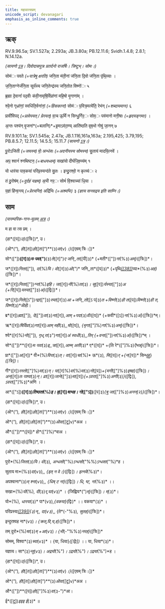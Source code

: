 ```yaml
---
title: महावात्सप्रम्  
unicode_script: devanagari  
emphasis_as_inline_comments: true
---   
```


## ऋक्

RV.9.96.5a; SV.1.527a; 2.293a; JB.3.80a; PB.12.11.6; Svidh.1.4.8; 2.8.1; N.14.12a.

*(सायणो [ऽत्र](https://www.google.com/url?q=https://archive.org/stream/RgVedaWithSayanasCommentaryPart4/rv_sayanabhasya_part4%23page/n303/mode/2up&sa=D&ust=1542425956294000)। दिवोदासपुत्रः प्रतर्दनो राजर्षिः। त्रिष्टुभ्। सोमः।)*

सोम॑ः पवते *(=पात्रेषु क्षरति)* जनि॒ता म॑ती॒नां ज॑नि॒ता दि॒वो ज॑नि॒ता पृ॑थि॒व्याः ।

ज॒नि॒ताग्नेर्ज॑नि॒ता सूर्य॑स्य जनि॒तेन्द्र॑स्य जनि॒तोत विष्णो॑ः ५

ब्र॒ह्मा दे॒वानां॑ पद॒वीः क॑वी॒नामृषि॒र्विप्रा॑णां महि॒षो मृ॒गाणा॑म् ।

श्ये॒नो गृध्रा॑णां॒ स्वधि॑ति॒र्वना॑नां॒ *(=हिंसकानां)* सोम॑ः प॒वित्र॒मत्ये॑ति॒ रेभ॑न् *(=शब्दायमानः)* ६

प्रावी॑विपद् *(=प्रावेपयत् / प्रेरयत्)* वा॒च ऊ॒र्मिं न सिन्धु॒र्गिर॒ः सोम॒ः पव॑मानो मनी॒षाः *(=हृदयङ्गमाः)* ।

अ॒न्तः पश्य॑न् वृ॒जना॑*(=बलानि)*+इ॒माऽव॑रा॒ण्य् आति॑ष्ठति वृष॒भो गोषु॑ जा॒नन् ७

RV.9.101.1a; SV.1.545a; 2.47a; JB.1.116,161a,163a; 2.195,425; 3.79,195; PB.8.5.7; 12.11.5; 14.5.5; 15.11.7 *(सायणो [ऽत्र](https://www.google.com/url?q=https://archive.org/stream/RgVedaWithSayanasCommentaryPart4/rv_sayanabhasya_part4%23page/n339/mode/2up&sa=D&ust=1542425956295000)।)*

पु॒रोऽजि॑ती *(=जयस्य)* वो॒ अन्ध॑सः *(=अदनीयस्य सोमस्य)* सु॒ताय॑ मादयि॒त्नवे॑ ।

अप॒ श्वानं॑ श्नथिष्टन॒ *(=बाधयध्वम्)* सखा॑यो दीर्घजि॒ह्व्य॑म् १

यो धार॑या पाव॒कया॑ परिप्र॒स्यन्द॑ते सु॒तः । इन्दु॒रश्वो॒ न कृत्व्य॑ः २

तं दु॒रोष॑म् *(=दुर्दहं यज्ञम्)* अ॒भी नर॒ः सोमं॑ वि॒श्वाच्या॑ धि॒या ।

य॒ज्ञं हि॑न्व॒न्त्य् *(=प्रेरयन्ति)* अद्रि॑भिः *(=अश्मभिः)* ३ *(ज्ञाय सन्त्वद्रय इति साम्नि।)*

## साम

*(पारम्परिक-गान-मूलम् [अत्र](https://www.google.com/url?q=https://sanskritdocuments.org/sites/pssramanujaswamy/AASHEERVACHANA%2520SAAMAANI.pdf&sa=D&ust=1542425956296000)।)*

म हा वा त्स प्रम् ।

{हा*([प])*उ}*([त्रिः])*,  उ।

{ओ*(“)*, हॊ*([त])*हो*([ता]“)**(३)*वा*(v)*।}*([एवम् त्रिः।])*  
  
सो*(["])**([र]३)*मः पवा*(")**(३)*ते*([र]")*ए जनि,,ता*([पी]३)* {+मती*(["])*ना*(%३)*अम्}*([त्रिः])*।

ज*([र])*निता*(["])*, दा*(%)*यि। वो*([र]३)*ओ*(")* जनि,,ता*([प]३)* {+पृथि[*([38])*](#ftnt38)व्या*(%३)*अह}*([त्रिः])*।

ज*([र])*निता*(["])*ग्ना*(%)*इहि। जा*([र])*नी*(%)*ता*(३)*। सू*([प])*र्यस्या*(["]३)*अ {+रि*([प])*यस्या*(["]३)*अ}*([द्विः])*।

ज*([र])*निते*([ऽ"])*न्द्रा*(["]३)*स्या*([र]३)*आ +जनि,,तो*([ऽ प]३)*त +विष्णो*(३)*हॊ त*([प])*विष्णो*(३)*हॊ त, विष्णो*(३)*ऒहॊ।

ब्र*([र])*ह्मा*(["])*, दे*(["])*वा*(३)*ना*([र])*,आम् +पदा*(३)*वीः*([प])* {+कवी*([ऽ])*ना*(%३)*अं}*([त्रिः])*म्।

ऋ*([र])*षिर्विप्रा*(३)*णा*([र])*आम् मही*(३)*,,षो*([प])*, {मृगा*(["]%)*णा*(%३)*अम्}*([त्रिः])*।

श्ये*([र]%)*नो*(["])*, गृध्,रा*(३")*णा*([र])*अं स्वधी*(३)*,,तिर् {+वना*(["])*ना*(%३)*अं}*([त्रिः])*म् ।

सो*(["])**([र])*मः पवा*(३)*इ,,त्रा*([र])*,आम्म् अती*(३)* ए*([प])* +{ति रे*(["]%३)*ऎभन्न्}*([त्रिः])*।

प्रा*(["])*अ*([र])* वी*(%)*विपा*(३)*त्। वा*([र])*चा*(%)* ऊ*(३)*, मि*([प])*र् +{न*([प])* सिन्धुहु}*([त्रिः])*।

गी*([र])*रस्तो*(["]%)*मा*(३)*न्। पा*([र]%)*वा*(%)*मा*(३)*नो*([प])*+{मनी*(["]%३)*इषह}*([त्रिः])*।  
अन्*([र])*तः पश्या*(३)*न्। व्रा*([र])*जाने*(["]३)*मा*([प])*{+ऽवरा*(["]%३)*अणी*(३)*}*([द्विः])*, ऽवरा*(["]%३)*अणि ।

आ*(["ऽ])**([र]३)*तिष्ठता*(%)*इ। वृ*([र])*षाभह। गो*(["ऽ])**([प]३)*{षु जा*(["]%३)*अनन्*(२)*}*([त्रिः])*।

{हा*([प])*उ}*([त्रिः])*,  उ।

{ओ*(“)*, हॊ*([त])*हो*([ता]“)**(३)*वा*(v)*।}*([एवम् त्रिः।])*

ओ*(“)*, हॊ*([त])*हो*([ता]“)**(३)*ऒवा*([टू]v)*अअ ।  

औ*(["])**([प])* हो*(["]%)*वाअ ।

{हा*([प])*उ}*([त्रिः])*,  उ।

{ओ*(“)*, हॊ*([त])*हो*([ता]“)**(३)*वा*(v)*।}*([एवम् त्रिः।])*

पुरो*(%)*जिता*(३)*यि। वो*(३)*, अन्धसो*("%)*ऽन्धसो*("%%)*ऽन्धसा*("%)*ह ।

सुताय मा*(%३)*दा*(v३)*,, {इत् न वे।}*([द्विः])*। इत्नवे*(%३)*।

अपश्वाना*(३)*म् श्ना*(v३)*,, {धिष् ट ना}*([द्विः])*। धि, ष्ट, ना*(%३)* ।।

सखा*(%)*यो*(%)*, दी*(३)*र्,घा*(v३)* । {जिह्विय*(")*म्}*([त्रिः])*। म्*(३)*।

यो*(%)*, धारया*(३)* पा*(v३)*,{वकया}*(द्विः)* ।। वकया*(३)* ।

परिप्रस्या[*([39])*](#ftnt39)*(३)*न्,, दा*(v३)*,, {ते*(-"%३)*, सुतह}*([त्रिः])*।

इन्दुरश्वह ना*(v३)*। {क्रत्,वि,य,ह}*([त्रिः])*।

तम्  दुरो*(%)*षा*(३)*म् +आ*(v३)*। {भी*(-"%%३)*नरह}*([त्रिः])*

सोमम्, विश्वा*(३)*च्या*(v३)* । {या, धिया}*([द्विः])* ।। या, धिया*(३)*।

यज्ञाय। सा*(३)*न्तु*(v३)*। अद्रयो*(%")*। ऽद्रयो*(%")*। ऽद्रया*(%")*ह ।  

{हा*([प])*उ}*([त्रिः])*,  उ।

{ओ*(“)*, हॊ*([त])*हो*([ता]“)**(३)*वा*(v)*।}*([एवम् त्रिः।])*

ओ*(“)*, हॊ*([त])*हो*([ता]“)**(३)*ऒवा*([टू]v)*अअ ।  

औ*(["])**([प])*हो*(["]%३)*वा*(३-")*आ।

ई*([टू])*इइइ ई*(३)* ॥